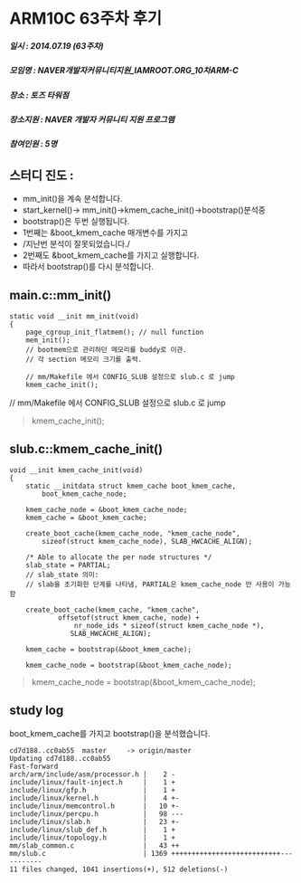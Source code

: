 # ARM10C 63주차 후기
##### 일시 : 2014.07.19 (63주차)
##### 모임명 : NAVER개발자커뮤니티지원_IAMROOT.ORG_10차ARM-C
##### 장소 : 토즈 타워점
##### 장소지원 : NAVER 개발자 커뮤니티 지원 프로그램
##### 참여인원 :  5명

## 스터디 진도 : 
 - mm_init()을 계속 분석합니다.
 - start_kernel()-> mm_init()->kmem_cache_init()->bootstrap()분석중
 - bootstrap()은 두번 실행됩니다.
 - 1번째는 &boot_kmem_cache 매개변수를 가지고
 - /지난번 분석이 잘못되었습니다./
 - 2번째도 &boot_kmem_cache를 가지고 실행합니다.
 - 따라서 bootstrap()를 다시 분석합니다.
 
## main.c::mm_init()
```
static void __init mm_init(void)
{
	page_cgroup_init_flatmem(); // null function
	mem_init();
	// bootmem으로 관리하던 메모리를 buddy로 이관.
	// 각 section 메모리 크기를 출력.
	
	// mm/Makefile 에서 CONFIG_SLUB 설정으로 slub.c 로 jump
	kmem_cache_init();
```
// mm/Makefile 에서 CONFIG_SLUB 설정으로 slub.c 로 jump
> kmem_cache_init();

## slub.c::kmem_cache_init()
```
void __init kmem_cache_init(void)
{
	static __initdata struct kmem_cache boot_kmem_cache,
		boot_kmem_cache_node;
		
	kmem_cache_node = &boot_kmem_cache_node;
	kmem_cache = &boot_kmem_cache;	

	create_boot_cache(kmem_cache_node, "kmem_cache_node",
		sizeof(struct kmem_cache_node), SLAB_HWCACHE_ALIGN);

    /* Able to allocate the per node structures */
	slab_state = PARTIAL;
	// slab_state 의미:
	// slab을 초기화한 단계를 나타냄, PARTIAL은 kmem_cache_node 만 사용이 가능함

    create_boot_cache(kmem_cache, "kmem_cache",
			offsetof(struct kmem_cache, node) +
				nr_node_ids * sizeof(struct kmem_cache_node *),
		       SLAB_HWCACHE_ALIGN);
			   
	kmem_cache = bootstrap(&boot_kmem_cache);

	kmem_cache_node = bootstrap(&boot_kmem_cache_node);
```
> kmem_cache_node = bootstrap(&boot_kmem_cache_node);

## study log
boot_kmem_cache를 가지고 bootstrap()을 분석했습니다.

```
cd7d188..cc0ab55  master     -> origin/master
Updating cd7d188..cc0ab55
Fast-forward
arch/arm/include/asm/processor.h |    2 -
include/linux/fault-inject.h     |    1 +
include/linux/gfp.h              |    1 +
include/linux/kernel.h           |    4 +-
include/linux/memcontrol.h       |   10 +-
include/linux/percpu.h           |   98 ---
include/linux/slab.h             |   23 +-
include/linux/slub_def.h         |    1 +
include/linux/topology.h         |    1 +
mm/slab_common.c                 |   43 ++
mm/slub.c                        | 1369 +++++++++++++++++++++++++++-----------
11 files changed, 1041 insertions(+), 512 deletions(-)
```			
